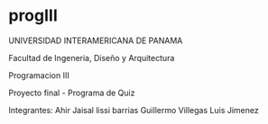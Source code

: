 # progIII

UNIVERSIDAD INTERAMERICANA DE PANAMA

Facultad de Ingeneria, Diseño y Arquitectura 

Programacion III

Proyecto final - Programa de Quiz 

Integrantes: Ahir Jaisal 
             lissi barrias
             Guillermo Villegas
             Luis Jimenez
             
        

